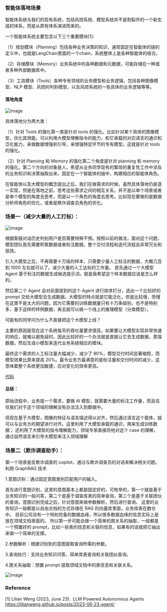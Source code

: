 ### 智能体落地场景
智能体系统与我们的现有系统，包括风控系统、模型系统并不是割裂开的一个新生成的体系，而是从原有体系演进而来的。

一个智能体系统主要包含以下三个重要模块[1]:

（1）规划模块（Planning）包括各种业务决策的知识，通常固定在智能体的链的定义中，也就是LangChain里面的一个chain，系统整体上是各种智能体的结合。

（2）存储模块（Memory）业务系统中的各种数据和元数据，可能存储在一种或者多种外部数据库中。

（3）工具模块（Tools）各种专有领域的业务模型和业务逻辑，包括各种图像模型、NLP 模型、风控的判别模型，以及风控系统的一些具体的业务逻辑等等。

#### 落地角度

![image](https://github.com/user-attachments/assets/ae3f53a3-5966-47cd-bbc3-20363330a132)

具体落地分为两大类：

（1）针对 Tools 的强化第一类是针对 tools 的强化。比如针对某个具体的图像模型，优化其效能。可以利用大模型理解指令的能力，和它承载的对应语言的通识和泛化能力，来做数据增强和引导，来增强特定环节的专有模型。这就是针对 tools 的强化。

（2）针对 Planning 和 Memory 的强化第二个角度是针对 planning 和 memory 的强化。第二个方向的对象是人，希望从业务同学现有的繁琐的重复性工作中涉及的业务知识和决策抽取出来，固定在一个智能体的链中，构建相应的智能体角色。

在智能体以及大模型的概念提出之后，我们在做需求的时候，虽然具体落地仍是逐一实现，但是在落地之前，思考这些需求之间的相互关系，并不是以单个场景或者是单个模型的角度去思考，而是以一个角色的角度去思考。比如现在要做的是数据分析师角色的优化，或者是欺诈调查员角色的优化。

### 场景一（减少大量的人工打标）：
![image](https://github.com/user-attachments/assets/5c00ed32-1e37-4c68-b969-a147a41af004)

根据客服对话历史判别用户是否需要特殊干预。按照以前的做法，面对这个问题，模型团队首先需要积累数据或者标注数据，整个交付流程和迭代流程会非常冗长和低效。

引入大模型之后，不再需要十万级的样本，只需要少量人工标注的数据，大概几百到 1000 左右就可以了。减少大量的人工达标的工作量。
首先通过一个大模型 Agent 基于标注的数据生成候选提示词，就是我希望这个样本数据应该是怎么样的。

然后第二个 Agent 会对前面提到的这个 Agent 进行排序打分，选出一个比较好的 prompt 交给大模型去生成数据。大模型的特点就是它能泛化，但是比较慢，而慢在这里不是太大的问题，因为它需要的训练数据量只有十万条级别，也不是特别多，基于这样的样例数据，再去就可以做一个线上的推理模型（分类模型）。

可能有的同学问为什么不直接把这个大模型上线？

主要的原因是现在这个系统每天的吞吐量要求很高，如果要让大模型实现非常快速的响应，就难以避免延时。因此比较好的一个办法就是直接让它去生成数据，蒸馏数据，然后生成小模型来迭代业务系统相应的模块。

最终这个需求的人工标注量大幅减少，减少了 90%，模型交付时间显著缩短，而模型效果比原来提高 20%。最令业务方最满意的是标注量和交付时间的减少，这意味着整个系统更加敏捷，应对变化的效率更高。

[代码](https://github.com/YUTING0907/pythonTools/blob/main/llm/auto_generate_tag.py)

#### 总结：

原始流程中，业务提一个需求，要做 AI 模型，就需要大量的标注工作量，而且往往我们对于这个领域的理解没有办法注入到数据中。

但现在基于大模型，图像的特征与语言描述得以对齐，然后通过语言这个载体，就可以与业务方的期望进行对齐。这里利用了大模型承载的通识，用来生成训练数据；
还利用了大模型的指令理解能力，领域专家直接将他对这个 case 的理解，通过自然语言来引导大模型来注入领域理解


### 场景二（欺诈调查助手）：



第一个场景是反欺诈调查的 copilot，通过与欺诈调查员的对话来解决相关问题。利用 GraphRAG 技术

1.意图识别：通过固定意图类别匹配用户的输入。

首先进行意图识别，这里的意图基本上都是固定好的，可枚举的，第一个就是基于业务知识的一般问答，第二个是基于调查库表的简单查询，第三个是基于关联团伙的查询。意图识别完成之后，针对意图来做参数解析，然后进行查询。
这里的业务知识一般都是以自由文档的方式存储在 RAG 的向量库里面，业务库表在数仓中。
目前公司没有一个特别完备的数据血缘，所以很多数据血缘的信息实际上是放在领域文档里面的。
所以第一步可能会做一个简单的图关系的抽取，一般都是一个预置好的 prompt，比如一些表的信息和关联的信息，如果有的话就把它抽出来做一个简单的支撑。

2.参数解析：根据识别到的意图提取查询所需的参数。

3.查询执行：支持业务知识问答、简单库表查询和关联团伙查询。

4.图关系抽取：预置 prompt 提取领域文档中的表信息和关联关系。



![image](https://github.com/user-attachments/assets/7d6ce731-e704-4eed-b586-3c16c8e8fa9d)





### Reference
[1] Lilian Weng (2023, June 23).  LLM Powered Autonomous Agents  https://lilianweng.github.io/posts/2023-06-23-agent/
